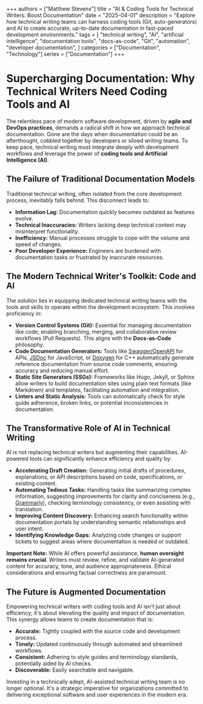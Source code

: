 +++
authors = ["Matthew Stevens"]
title = "AI & Coding Tools for Technical Writers: Boost Documentation"
date = "2025-04-01"
description = "Explore how technical writing teams can harness coding tools (Git, auto-generators) and AI to create accurate, up-to-date documentation in fast-paced development environments."
tags = [
    "technical writing",
    "AI",
    "artificial intelligence",
    "documentation tools",
    "docs-as-code",
    "Git",
    "automation",
    "developer documentation",
]
categories = ["Documentation", "Technology"]
series = ["Documentation"]
+++

# Supercharging Documentation: Why Technical Writers Need Coding Tools and AI

The relentless pace of modern software development, driven by **agile and DevOps practices**, demands a radical shift in how we approach technical documentation. Gone are the days when documentation could be an afterthought, cobbled together by developers or siloed writing teams. To keep pace, technical writing must integrate deeply with development workflows and leverage the power of **coding tools and Artificial Intelligence (AI)**.

## The Failure of Traditional Documentation Models

Traditional technical writing, often isolated from the core development process, inevitably falls behind. This disconnect leads to:

*   **Information Lag:** Documentation quickly becomes outdated as features evolve.
*   **Technical Inaccuracies:** Writers lacking deep technical context may misinterpret functionality.
*   **Inefficiency:** Manual processes struggle to cope with the volume and speed of changes.
*   **Poor Developer Experience:** Engineers are burdened with documentation tasks or frustrated by inaccurate resources.

## The Modern Technical Writer's Toolkit: Code and AI

The solution lies in equipping dedicated technical writing teams with the tools and skills to operate within the development ecosystem. This involves proficiency in:

*   **Version Control Systems (Git):** Essential for managing documentation like code, enabling branching, merging, and collaborative review workflows (Pull Requests). This aligns with the **Docs-as-Code** philosophy.
*   **Code Documentation Generators:** Tools like [Swagger/OpenAPI](https://swagger.io/specification/) for APIs, [JSDoc](https://jsdoc.app/) for JavaScript, or [Doxygen](https://www.doxygen.nl/) for C++ automatically generate reference documentation from source code comments, ensuring accuracy and reducing manual effort.
*   **Static Site Generators (SSGs):** Frameworks like Hugo, Jekyll, or Sphinx allow writers to build documentation sites using plain text formats (like Markdown) and templates, facilitating automation and integration.
*   **Linters and Static Analysis:** Tools can automatically check for style guide adherence, broken links, or potential inconsistencies in documentation.

## The Transformative Role of AI in Technical Writing

AI is not replacing technical writers but augmenting their capabilities. AI-powered tools can significantly enhance efficiency and quality by:

*   **Accelerating Draft Creation:** Generating initial drafts of procedures, explanations, or API descriptions based on code, specifications, or existing content.
*   **Automating Tedious Tasks:** Handling tasks like summarizing complex information, suggesting improvements for clarity and conciseness (e.g., [Grammarly](https://www.grammarly.com/)), checking terminology consistency, or even assisting with translation.
*   **Improving Content Discovery:** Enhancing search functionality within documentation portals by understanding semantic relationships and user intent.
*   **Identifying Knowledge Gaps:** Analyzing code changes or support tickets to suggest areas where documentation is needed or outdated.

**Important Note:** While AI offers powerful assistance, **human oversight remains crucial**. Writers must review, refine, and validate AI-generated content for accuracy, tone, and audience appropriateness. Ethical considerations and ensuring factual correctness are paramount.

## The Future is Augmented Documentation

Empowering technical writers with coding tools and AI isn't just about efficiency; it's about elevating the quality and impact of documentation. This synergy allows teams to create documentation that is:

*   **Accurate:** Tightly coupled with the source code and development process.
*   **Timely:** Updated continuously through automated and streamlined workflows.
*   **Consistent:** Adhering to style guides and terminology standards, potentially aided by AI checks.
*   **Discoverable:** Easily searchable and navigable.

Investing in a technically adept, AI-assisted technical writing team is no longer optional. It's a strategic imperative for organizations committed to delivering exceptional software and user experiences in the modern era.

